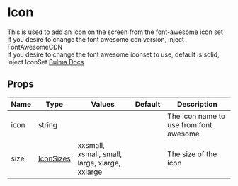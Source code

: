 # Icon

This is used to add an icon on the screen from the font-awesome icon set\
If you desire to change the font awesome cdn version, inject FontAwesomeCDN\
If you desire to change the font awesome iconset to use, default is solid, inject IconSet
[Bulma Docs](https://bulma.io/documentation/elements/icon/)
## Props

| Name    | Type | Values | Default | Description |
| -------- | ------- | -------- | ------- | ------- |
| icon | string ||  | The icon name to use from font awesome|
| size | [IconSizes](../enums.md#IconSizes) |xxsmall, xsmall, small, large, xlarge, xxlarge|  | The size of the icon|
